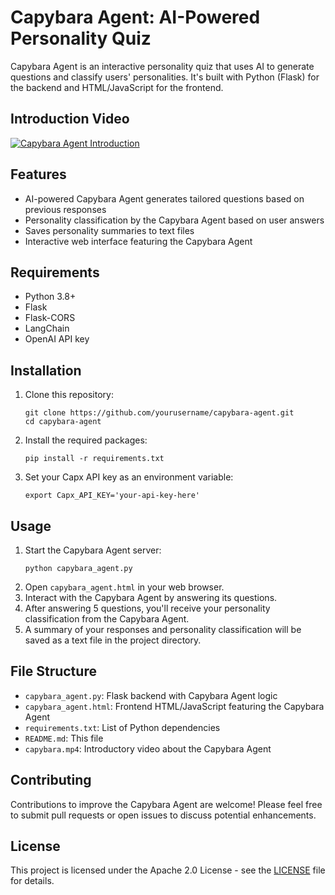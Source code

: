 # Capybara Agent: AI-Powered Personality Quiz

Capybara Agent is an interactive personality quiz that uses AI to generate questions and classify users' personalities. It's built with Python (Flask) for the backend and HTML/JavaScript for the frontend.

## Introduction Video

[![Capybara Agent Introduction](https://img.youtube.com/vi/Zn7A01MHLOw/0.jpg)](https://www.youtube.com/watch?v=Zn7A01MHLOw)

## Features

- AI-powered Capybara Agent generates tailored questions based on previous responses
- Personality classification by the Capybara Agent based on user answers
- Saves personality summaries to text files
- Interactive web interface featuring the Capybara Agent

## Requirements

- Python 3.8+
- Flask
- Flask-CORS
- LangChain
- OpenAI API key

## Installation

1. Clone this repository:
   ```
   git clone https://github.com/yourusername/capybara-agent.git
   cd capybara-agent
   ```
2. Install the required packages:
   ```
   pip install -r requirements.txt
   ```
3. Set your Capx API key as an environment variable:
   ```
   export Capx_API_KEY='your-api-key-here'
   ```

## Usage

1. Start the Capybara Agent server:
   ```
   python capybara_agent.py
   ```
2. Open `capybara_agent.html` in your web browser.
3. Interact with the Capybara Agent by answering its questions.
4. After answering 5 questions, you'll receive your personality classification from the Capybara Agent.
5. A summary of your responses and personality classification will be saved as a text file in the project directory.

## File Structure

- `capybara_agent.py`: Flask backend with Capybara Agent logic
- `capybara_agent.html`: Frontend HTML/JavaScript featuring the Capybara Agent
- `requirements.txt`: List of Python dependencies
- `README.md`: This file
- `capybara.mp4`: Introductory video about the Capybara Agent

## Contributing

Contributions to improve the Capybara Agent are welcome! Please feel free to submit pull requests or open issues to discuss potential enhancements.

## License

This project is licensed under the Apache 2.0 License - see the [LICENSE](LICENSE) file for details.
